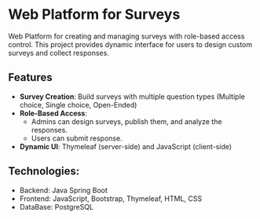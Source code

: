 # Web Platform for Surveys
Web Platform for creating and managing surveys with role-based access control. This project provides dynamic interface for users to design custom surveys and collect responses.  
## Features
- **Survey Creation**: Build surveys with multiple question types (Multiple choice, Single choice, Open-Ended)  
- **Role-Based Access**: 
  - Admins can design surveys, publish them, and analyze the responses.
  - Users can submit response.   
- **Dynamic UI**: Thymeleaf (server-side) and JavaScript (client-side)
## Technologies:
- Backend: Java Spring Boot 
- Frontend: JavaScript, Bootstrap, Thymeleaf, HTML, CSS
- DataBase: PostgreSQL 
